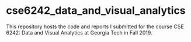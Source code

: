 # cse6242_data_and_visual_analytics

This repository hosts the code and reports I submitted for the course CSE 6242: Data and Visual Analytics at Georgia Tech in Fall 2019.
